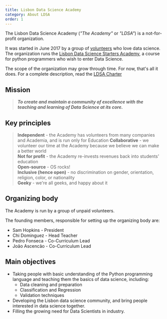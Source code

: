 ```yaml
---
title: Lisbon Data Science Academy
category: About LDSA
order: 1
---
```



The Lisbon Data Science Academy (_"The Academy"_ or _"LDSA"_) is a not-for-profit organization. 

It was started in June 2017 by a group of [volunteers](#organizing-body) who love data science. The organization runs the [Lisbon Data Science Starters Academy](pages/Starters-Academy-(Course)), a course for python programmers who wish to enter Data Science. 

The scope of the organization may grow through time. For now, that's all it does. For a complete description, read the [LDSA Charter](https://docs.google.com/document/d/1EDQF8lFZA0DYKhru57rxLI4d7s3ReiN90BFdjTHtP-Q/edit)  

## Mission

> _**To create and maintain a community of excellence with the teaching and learning of Data Science at its core.**_

## Key principles
> **Independent**    - the Academy has volunteers from many companies and Academia, and is run only for Education 
> **Collaborative**  - we volunteer our time at the Academy because we believe we can make a better world  
> **Not for profit** - the Academy re-invests revenues back into students' education   
> **Open-source**    - OS rocks!   
> **Inclusive (hence open)** - no discrimination on gender, orientation, religion, color, or nationality   
> **Geeky**          - we're all geeks, and happy about it   

## Organizing body

The Academy is run by a group of unpaid volunteers.  

The founding members, responsible for setting up the organizing body are:
* Sam Hopkins - President
* Chi Dominguez - Head Teacher
* Pedro Fonseca - Co-Curriculum Lead
* João Ascencão - Co-Curriculum Lead

## Main objectives 

* Taking people with basic understanding of the Python programming language and teaching them the basics of data science, including:
   * Data cleaning and preparation
   * Classification and Regression 
   * Validation techniques 
* Developing the Lisbon data science community, and bring people interested in data science together. 
* Filling the growing need for Data Scientists in industry.
